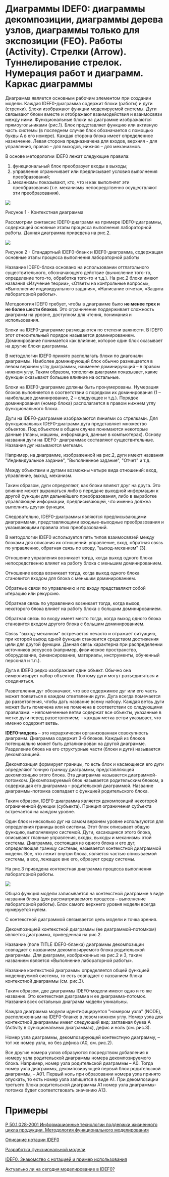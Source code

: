 # Диаграммы IDEF0: диаграммы декомпозиции, диаграммы дерева узлов, диаграммы только для экспозиции (FEO). Работы (Activity). Стрелки (Arrow). Туннелирование стрелок. Нумерация работ и диаграмм. Каркас диаграммы

Диаграмма является основным рабочим элементом при создании модели. Каждая IDEF0-диаграмма содержит блоки (работы) и дуги (стрелки). Блоки изображают функции моделируемой системы. Дуги связывают блоки вместе и
отображают взаимодействия и взаимосвязи между ними. Функциональные блоки на диаграмме изображаются прямоугольниками (рис.1). Блок представляет функцию или активную часть системы (в последнем
случае блок обозначается с помощью буквы А в его номере). Каждая сторона блока имеет определенное назначение. Левая сторона предназначена для входов, верхняя - для управления, правая – для выходов,
нижняя – для механизмов. 

В основе методологии IDEF0 лежат следующие правила:
1. функциональный блок преобразует входы в выходы;
2. управление ограничивает или предписывает условия выполнения преобразований;
3. механизмы показывают, кто, что и как выполняет эти преобразования (т.е. механизмы непосредственно осуществляют эти преобразования).

![](https://github.com/plyusninaEV/PM05/blob/main/designing/image014.gif)

Рисунок 1 - Контекстная диаграмма

Рассмотрим синтаксис IDEF0-диаграмм на примере IDEF0-диаграммы, содержащей основные этапы процесса выполнения лабораторной работы. Данная диаграмма приведена на рис.2.

![](https://github.com/plyusninaEV/PM05/blob/main/designing/1.png)

Рисунок 2 - Стандартный IDEF0-бланк и IDEF0-диаграмма, содержащая основные этапы процесса выполнения лабораторной работы

Название IDEF0-блока основано на использовании отглагольного существительного, обозначающего действие (вычисление того-то, определение того-то, обработка того-то и т.д.). На рис.2 блоки имеют названия «Изучение теории», «Ответы на контрольные вопросы», «Выполнение индивидуального задания», «Написание  отчета», «Защита лабораторной работы».

Методология IDEF0 требует, чтобы в диаграмме было **не менее трех и не более шести блоков**. Это ограничение поддерживает сложность диаграмм на уровне, доступном для чтения, понимания и использования.

Блоки на IDEF0-диаграмме размещаются по степени важности. В IDEF0 этот относительный порядок называется доминированием. Доминирование понимается как влияние, которое один блок оказывает на другие блоки диаграммы. 

В методологии IDEF0 принято располагать блоки по диагонали диаграммы. Наиболее доминирующий блок обычно размещается в левом верхнем углу диаграммы, наименее доминирующий – в правом нижнем углу. Таким образом, топология диаграмм показывает, какие функции оказывают большее влияние на остальные.

Блоки на IDEF0-диаграмме должны быть пронумерованы. Нумерация блоков выполняется в соответствии с порядком их доминирования (1 – наибольшее доминирование, 2 – следующее и т.д.). Порядок доминирования (номер блока) располагается в правом нижнем углу функционального блока.

Дуги на IDEF0-диаграмме изображаются линиями со стрелками. Для функциональных IDEF0-диаграмм дуга представляет множество объектов. Под объектом в общем случае понимаются некоторые данные (планы, машины, информация, данные в компьютерах). Основу названия дуги на IDEF0- диаграммах составляют существительные. Названия дуг называются метками.

Например, на диаграмме, изображенной на рис.2, дуги имеют названия "Индивидуальное задание", "Выполненное задание", "Отчет" и т.д.

Между объектами и дугами возможны четыре вида отношений: вход, управление, выход, механизм.

Таким образом, дуги определяют, как блоки влияют друг на друга. Это влияние может выражаться либо в передаче выходной информации к другой функции для дальнейшего преобразования, либо в выработке управляющей информации, предписывающей, что именно должна выполнить другая функция.

Следовательно, IDEF0-диаграммы являются предписывающими диаграммами, представляющими входные-выходные преобразования и указывающими правила этих преобразований.
 
В методологии IDEF0 используется пять типов взаимосвязей между блоками для описания их отношений: управление, вход, обратная связь по управлению, обратная связь по входу, "выход-механизм" [3].

Отношение управления возникает тогда, когда выход одного блока непосредственно влияет на работу блока с меньшим доминированием.

Отношение входа возникает тогда, когда выход одного блока становится входом для блока с меньшим доминированием.

Обратные связи по управлению и по входу представляют собой итерацию или рекурсию.

Обратная связь по управлению возникает тогда, когда выход некоторого блока влияет на работу блока с большим доминированием.

Обратная связь по входу имеет место тогда, когда выход одного блока становится входом другого блока с большим доминированием.

Связь "выход-механизм" встречается нечасто и отражает ситуацию, при которой выход одной функции становится средством достижения цели для другой функции. Данная связь характерна при распределении источников ресурсов (например, физическое пространство, оборудование, финансирование, материалы, инструменты, обученный персонал и т.п.).

Дуга в IDEF0 редко изображает один объект. Обычно она символизирует набор объектов. Поэтому дуги могут разъединяться и соединяться.

Разветвления дуг обозначают, что все содержимое дуг или его часть может появиться в каждом ответвлении дуги. Дуга всегда помечается до разветвления, чтобы дать название всему набору. Каждая ветвь дуги может быть помечена или не помечена в соответствии со следующими правилами:
– непомеченные ветви содержат все объекты, указанные в метке дуги
перед разветвлением;
– каждая метка ветви указывает, что именно содержит ветвь.

**IDEF0-модель** – это иерархически организованная совокупность диаграмм. Диаграмма содержит 3-6 блоков. Каждый из блоков потенциально может быть
детализирован на другой диаграмме. Разделение блока на его структурные части (блоки и дуги) называется декомпозицией.

Декомпозиция формирует границы, то есть блок и касающиеся его дуги определяют точную границу диаграммы, представляющей декомпозицию этого
блока. Эта диаграмма называется диаграммой-потомком. Декомпозируемый блок называется родительским блоком, а содержащая его диаграмма – родительской диаграммой. Название диаграммы-потомка совпадает с функцией родительского блока.

Таким образом, IDEF0-диаграмма является декомпозиций некоторой ограниченной функции (субъекта). Принцип ограничения субъекта встречается
на каждом уровне.

Один блок и несколько дуг на самом верхнем уровне используются для определения границы всей системы. Этот блок описывает общую функцию, выполняемую системой. Дуги, касающиеся этого блока, описывают главные управления, входы, выходы и механизмы этой системы. Диаграмма, состоящая из одного блока и его дуг, определяющая границу системы, называется контекстной диаграммой модели. Все, что лежит внутри блока, является частью описываемой системы, а все, лежащее вне его, образует среду системы.

На рис.3 приведена контекстная диаграмма процесса выполнения лабораторной работы.

![](https://github.com/plyusninaEV/PM05/blob/main/designing/2.png)

Общая функция модели записывается на контекстной диаграмме в виде названия блока (для рассматриваемого процесса – выполнение лабораторной работы). Блок самого верхнего уровня модели всегда нумеруется нулем.

С контекстной диаграммой связывается цель модели и точка зрения.

Декомпозицией контекстной диаграммы (ее диаграммой-потомком) является диаграмма, приведенная на рис.2.

Название (поле TITLE IDEF0-бланка) диаграммы декомпозиции совпадает с названием декомпозируемого блока родительской диаграммы. Для диаграмм, изображенных на рис.2 и 3, таким названием является «Выполнение лабораторной работы».

Название контекстной диаграммы определяется общей функцией моделируемой системы, то есть совпадает с названием блока контекстной диаграммы (см. рис.3).

Таким образом, две диаграммы IDEF0-модели имеют одно и то же название. Это контекстная диаграмма и ее диаграмма-потомок. Названия всех остальных диаграмм модели уникальны.

Каждая диаграмма модели идентифицируется "номером узла" (NODE), расположенным на IDEF0-бланке в левом нижнем углу. Номер узла для контекстной диаграммы имеет следующий вид: заглавная буква A (Activity в функциональных диаграммах), дефис и ноль (см. рис.3).

Номер узла диаграммы, декомпозирующей контекстную диаграмму, – тот же номер узла, но без дефиса (A0, см. рис.2).

Все другие номера узлов образуются посредством добавления к номеру узла родительской диаграммы номера декомпозируемого блока. Например, номер узла родительской диаграммы – A0. Тогда номер узла диаграммы, декомпозирующей первый блок родительской диаграммы, – A01. Первый ноль при образовании номера узла принято опускать, то есть номер узла запишется в виде A1. При декомпозиции третьего блока родительской диаграммы A1 номер узла диаграммы-потомка будет соответствовать значению A13.


# Примеры

[Р 50.1.028-2001 Информационные технологии поддержки жизненного цикла продукции. Методология функционального моделирования](https://znaytovar.ru/gost/2/R_5010282001_Informacionnye_te.html)

[Описание нотации IDEF0](https://micro-solution.ru/bp-know/regulation/IDEF0)

[Разработка функциональной модели](https://www.sites.google.com/site/anisimovkhv/learning/pris/lecture/tema6/tema6_2)

[IDEF0. Знакомство с нотацией и пример использования](https://trinion.org/blog/idef0-znakomstvo-s-notaciey-i-primer-ispolzovaniya?ysclid=l8ptey15ww500475301)

[Актуально ли на сегодня моделирование в IDEF0?](http://projectimo.ru/biznes-processy/idef0.html?ysclid=l8pth0nlr2982426812)
